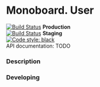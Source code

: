 # Monoboard. User
[![Build Status](https://travis-ci.com/Monoboard/todo.svg?branch=master)](https://travis-ci.com/Monoboard/todo) **Production**\
[![Build Status](https://travis-ci.com/Monoboard/todo.svg?branch=staging)](https://travis-ci.com/Monoboard/todo) **Staging**\
[![Code style: black](https://img.shields.io/badge/code%20style-black-000000.svg)](https://github.com/psf/black)\
API documentation: TODO

### Description
### Developing
